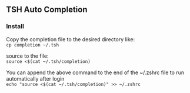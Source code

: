 ## TSH Auto Completion

### Install
Copy the completion file to the desired directory like: <br>
`cp completion ~/.tsh`
<br>

source to the file:
<br>
`source <$(cat ~/.tsh/completion)`

You can append the above command to the end of the ~/.zshrc file to run automatically after login 
<br>
`echo "source <$(cat ~/.tsh/completion)" >> ~/.zshrc`
